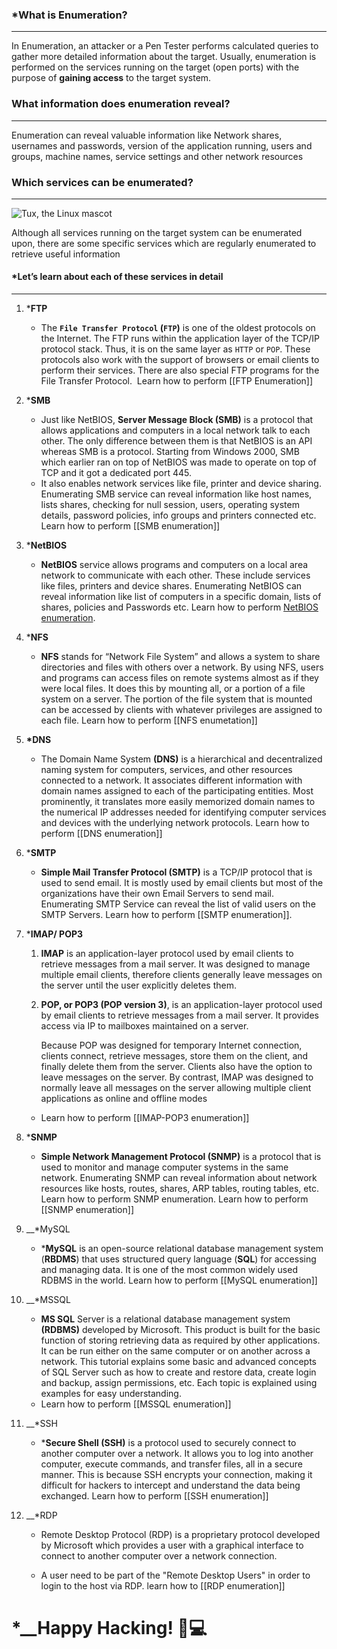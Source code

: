 ### __*What is Enumeration?__
----------------------------------

In Enumeration, an attacker or a Pen Tester performs calculated queries to gather more detailed information about the target. Usually, enumeration is performed on the services running on the target (open ports) with the purpose of **gaining access** to the target system.

### __What information does enumeration reveal?__
-------------------------------------------------------------

Enumeration can reveal valuable information like Network shares, usernames and passwords, version of the application running, users and groups, machine names, service settings and other network resources

### __Which services can be enumerated?__
------------------------------------------

![Tux, the Linux mascot](/images/map_protcol.png)

Although all services running on the target system can be enumerated upon, there are some specific services which are regularly enumerated to retrieve useful information

#### *Let’s learn about each of these services in detail
--------------------------------------------------

1. *__FTP__

	* The **`File Transfer Protocol` (`FTP`)** is one of the oldest protocols on the Internet. The FTP runs within the application layer of the TCP/IP protocol stack. Thus, it is on the same layer as `HTTP` or `POP`. These protocols also work with the support of browsers or email clients to perform their services. There are also special FTP programs for the File Transfer Protocol.   Learn how to perform [[FTP Enumeration]]

2. *__SMB__

	* Just like NetBIOS, **Server Message Block (SMB)** is a protocol that allows applications and computers in a local network talk to each other. The only difference between them is that NetBIOS is an API whereas SMB is a protocol. Starting from Windows 2000, SMB which earlier ran on top of NetBIOS was made to operate on top of TCP and it got a dedicated port 445.
	* It also enables network services like file, printer and device sharing. Enumerating SMB service can reveal information like host names, lists shares, checking for null session, users, operating system details, password policies, info groups and printers connected etc.  Learn how to perform [[SMB enumeration]]

3. *__NetBIOS__

	* **NetBIOS** service allows programs and computers on a local area network to communicate with each other. These include services like files, printers and device shares. Enumerating NetBIOS can reveal information like list of computers in a specific domain, lists of shares, policies and Passwords etc. Learn how to perform [NetBIOS enumeration](https://www.hackercoolmagazine.com/netbios-enumeration-for-beginners/).

4. *__NFS__
 
	* **NFS** stands for “Network File System” and allows a system to share directories and files with others over a network. By using NFS, users and programs can access files on remote systems almost as if they were local files. It does this by mounting all, or a portion of a file system on a server. The portion of the file system that is mounted can be accessed by clients with whatever privileges are assigned to each file. Learn how to perform [[NFS enumetation]]

5. __*DNS__

	* The Domain Name System **(DNS)** is a hierarchical and decentralized naming system for computers, services, and other resources connected to a network. It associates different information with domain names assigned to each of the participating entities. Most prominently, it translates more easily memorized domain names to the numerical IP addresses needed for identifying computer services and devices with the underlying network protocols. Learn how to perform [[DNS enumeration]]

6. *__SMTP__

	* **Simple Mail Transfer Protocol (SMTP)** is a TCP/IP protocol that is used to send email. It is mostly used by email clients but most of the organizations have their own Email Servers to send mail. Enumerating SMTP Service can reveal the list of valid users on the SMTP Servers. Learn how to perform [[SMTP enumeration]].

7. *__IMAP/ POP3__

	1. **IMAP** is an application-layer protocol used by email clients to retrieve messages from a mail server. It was designed to manage multiple email clients, therefore clients generally leave messages on the server until the user explicitly deletes them.
	
	2.  **POP, or POP3 (POP version 3)**, is an application-layer protocol used by email clients to retrieve messages from a mail server. It provides access via IP to mailboxes maintained on a server.
		
		Because POP was designed for temporary Internet connection, clients connect, retrieve messages, store them on the client, and finally delete them from the server. Clients also have the option to leave messages on the server. By contrast, IMAP was designed to normally leave all messages on the server allowing multiple client applications as online and offline modes

	* Learn how to perform [[IMAP-POP3 enumeration]]
	
8. *__SNMP__

	* **Simple Network Management Protocol (SNMP)** is a protocol that is used to monitor and manage computer systems in the same network. Enumerating SNMP can reveal information about network resources like hosts, routes, shares, ARP tables, routing tables, etc. Learn how to perform SNMP enumeration. Learn how to perform [[SNMP enumeration]]

9. __*MySQL

	* ***MySQL** is an open-source relational database management system (**RBDMS**) that uses structured query language (**SQL**) for accessing and managing data. It is one of the most common widely used RDBMS in the world. Learn how to perform [[MySQL enumeration]]

10. __*MSSQL

	* **MS SQL** Server is a relational database management system **(RDBMS)** developed by Microsoft. This product is built for the basic function of storing retrieving data as required by other applications. It can be run either on the same computer or on another across a network. This tutorial explains some basic and advanced concepts of SQL Server such as how to create and restore data, create login and backup, assign permissions, etc. Each topic is explained using examples for easy understanding.
	* Learn how to perform [[MSSQL enumeration]]

11. __*SSH

	* ***Secure Shell (SSH)** is a protocol used to securely connect to another computer over a network. It allows you to log into another computer, execute commands, and transfer files, all in a secure manner. This is because SSH encrypts your connection, making it difficult for hackers to intercept and understand the data being exchanged. Learn how to perform [[SSH enumeration]]

12. __*RDP 

	* Remote Desktop Protocol (RDP) is a proprietary protocol developed by Microsoft which provides a user with a graphical interface to connect to another computer over a network connection.

	* A user need to be part of the "Remote Desktop Users" in order to login to the host via RDP. learn how to [[RDP enumeration]]

#  *__Happy Hacking! 🎩💻